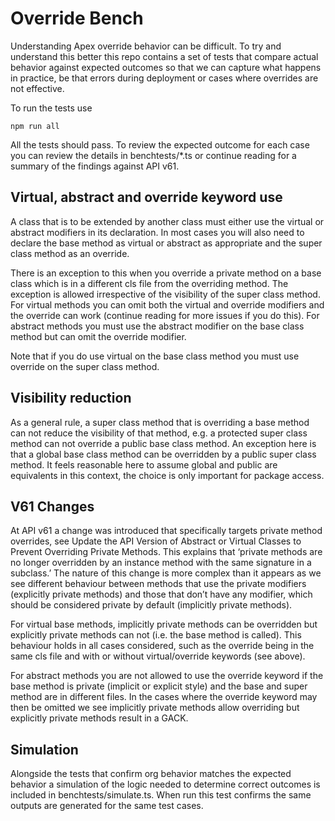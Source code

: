 # Override Bench

Understanding Apex override behavior can be difficult. To try and understand this better this repo contains a set of tests that compare actual behavior against expected outcomes so that we can capture what happens in practice, be that errors during deployment or cases where overrides are not effective.

To run the tests use

    npm run all

All the tests should pass. To review the expected outcome for each case you can review the details in benchtests/\*.ts or continue reading for a summary of the findings against API v61.

## Virtual, abstract and override keyword use

A class that is to be extended by another class must either use the virtual or abstract modifiers in its declaration. In most cases you will also need to declare the base method as virtual or abstract as appropriate and the super class method as an override.

There is an exception to this when you override a private method on a base class which is in a different cls file from the overriding method. The exception is allowed irrespective of the visibility of the super class method. For virtual methods you can omit both the virtual and override modifiers and the override can work (continue reading for more issues if you do this). For abstract methods you must use the abstract modifier on the base class method but can omit the override modifier.

Note that if you do use virtual on the base class method you must use override on the super class method.

## Visibility reduction

As a general rule, a super class method that is overriding a base method can not reduce the visibility of that method, e.g. a protected super class method can not override a public base class method. An exception here is that a global base class method can be overridden by a public super class method. It feels reasonable here to assume global and public are equivalents in this context, the choice is only important for package access.

## V61 Changes

At API v61 a change was introduced that specifically targets private method overrides, see
Update the API Version of Abstract or Virtual Classes to Prevent Overriding Private Methods. This explains that ‘private methods are no longer overridden by an instance method with the same signature in a subclass.’ The nature of this change is more complex than it appears as we see different behaviour between methods that use the private modifiers (explicitly private methods) and those that don’t have any modifier, which should be considered private by default (implicitly private methods).

For virtual base methods, implicitly private methods can be overridden but explicitly private methods can not (i.e. the base method is called). This behaviour holds in all cases considered, such as the override being in the same cls file and with or without virtual/override keywords (see above).

For abstract methods you are not allowed to use the override keyword if the base method is private (implicit or explicit style) and the base and super method are in different files. In the cases where the override keyword may then be omitted we see implicitly private methods allow overriding but explicitly private methods result in a GACK.

## Simulation

Alongside the tests that confirm org behavior matches the expected behavior a simulation of the logic needed to determine correct outcomes is included in benchtests/simulate.ts. When run this test confirms the same outputs are generated for the same test cases.
